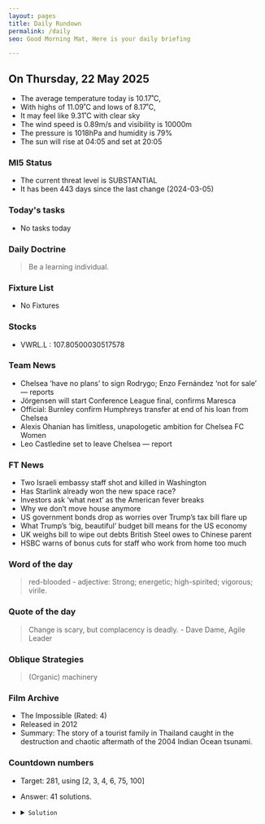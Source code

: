 ```yaml
---
layout: pages
title: Daily Rundown
permalink: /daily
seo: Good Morning Mat, Here is your daily briefing

---
```


<!-- weather_marker starts -->
## On Thursday, 22 May 2025

- The average temperature today is 10.17˚C,
- With highs of 11.09˚C and lows of 8.17˚C,
- It may feel like 9.31˚C with clear sky
- The wind speed is 0.89m/s and visibility is 10000m
- The pressure is 1018hPa and humidity is 79%
- The sun will rise at 04:05 and set at 20:05

<!-- weather_marker ends -->

### MI5 Status
<!-- threat_marker starts -->
- The current threat level is <span class="highlighter">SUBSTANTIAL</span>
- It has been 443 days since the last change (2024-03-05)

<!-- threat_marker ends -->

### Today's tasks
<!-- task_marker starts -->
- No tasks today
<!-- task_marker ends -->

### Daily Doctrine
<!-- doctrine_marker starts -->
> Be a learning individual.
<!-- doctrine_marker ends -->

### Fixture List

<!-- fixture_marker starts -->
- No Fixtures
<!-- fixture_marker ends -->


### Stocks

<!-- stocks_marker starts -->

- VWRL.L : 107.80500030517578 

<!-- stocks_marker ends -->


### Team News
<!-- news_marker starts -->

 - Chelsea ‘have no plans’ to sign Rodrygo; Enzo Fernández ‘not for sale’ — reports
 - Jörgensen will start Conference League final, confirms Maresca
 - Official: Burnley confirm Humphreys transfer at end of his loan from Chelsea
 - Alexis Ohanian has limitless, unapologetic ambition for Chelsea FC Women
 - Leo Castledine set to leave Chelsea — report

<!-- news_marker ends -->

### FT News

<!-- ftnews_marker starts -->

 - Two Israeli embassy staff shot and killed in Washington
 - Has Starlink already won the new space race?
 - Investors ask ‘what next’ as the American fever breaks
 - Why we don’t move house anymore
 - US government bonds drop as worries over Trump’s tax bill flare up
 - What Trump’s ‘big, beautiful’ budget bill means for the US economy
 - UK weighs bill to wipe out debts British Steel owes to Chinese parent
 - HSBC warns of bonus cuts for staff who work from home too much

<!-- ftnews_marker ends -->

### Word of the day

<!-- word_marker starts -->

 > red-blooded - adjective: Strong; energetic; high-spirited; vigorous; virile.

<!-- word_marker ends -->


### Quote of the day
<!-- quote_marker starts -->

> Change is scary, but complacency is deadly. - Dave Dame, Agile Leader

<!-- quote_marker ends -->

### Oblique Strategies
<!-- eno_marker starts -->
> (Organic) machinery

<!-- eno_marker ends -->

### Film Archive

<!-- film_marker starts -->
- The Impossible (Rated: 4)
- Released in 2012
- Summary: The story of a tourist family in Thailand caught in the destruction and chaotic aftermath of the 2004 Indian Ocean tsunami.
<!-- film_marker ends -->

### Countdown numbers
<!-- game_marker starts -->

- Target: 281, using [2, 3, 4, 6, 75, 100]
- Answer: 41 solutions.

- <details><summary><code>Solution</code></summary>

  Solution: ( 100 - 75 ) x ( 4 x 2 + 3 ) + 6

   </details>

<!-- game_marker ends -->
